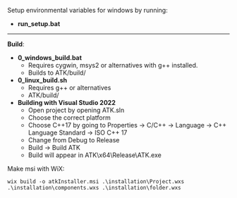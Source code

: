 
Setup environmental variables for windows by running:

* **run_setup.bat**

---

**Build**:
*  **0_windows_build.bat**
	- Requires cygwin, msys2 or alternatives with g++ installed.
	- Builds to ATK/build/
* **0_linux_build.sh**
	- Requires g++ or alternatives
	- ATK/build/
*  **Building with Visual Studio 2022**
	- Open project by opening ATK.sln
	- Choose the correct platform
    - Choose C++17 by going to Properties -> C/C++ -> Language -> C++ Language Standard -> ISO C++ 17
	- Change from Debug to Release
	- Build -> Build ATK
	- Build will appear in ATK\x64\Release\ATK.exe

Make msi with WiX:
```
wix build -o atkInstaller.msi .\installation\Project.wxs 
.\installation\components.wxs .\installation\folder.wxs
```
